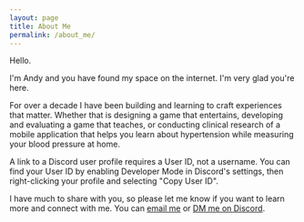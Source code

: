 ```yaml
---
layout: page
title: About Me
permalink: /about_me/
---
```


Hello. 

I'm Andy and you have found my space on the internet. I'm very glad you're here.

For over a decade I have been building and learning to craft experiences that matter. Whether that is designing a game that entertains, developing and evaluating a game that teaches, or conducting clinical research of a mobile application that helps you learn about hypertension while measuring your blood pressure at home.

A link to a Discord user profile requires a User ID, not a username. You can find your User ID by enabling Developer Mode in Discord's settings, then right-clicking your profile and selecting "Copy User ID".

I have much to share with you, so please let me know if you want to learn more and connect with me. You can [email me](mailto:andybytesmail@gmail.com) or [DM me on Discord](https://discord.com/users/andybyte).
